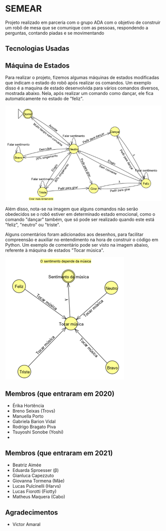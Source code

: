 # SEMEAR
Projeto realizado em parceria com o grupo ADA com o objetivo de construir um robô de mesa que se comunique com as pessoas, respondendo a perguntas, contando piadas e se movimentando

## Tecnologias Usadas

## Máquina de Estados
Para realizar o projeto, fizemos algumas máquinas de estados modificadas que indicam o estado do robô após realizar os comandos.
Um exemplo disso é a maquina de estado desenvolvida para vários comandos diversos, mostrada abaixo. Nela, após realizar um comando como dançar, ele fica automaticamente no estado de "feliz".

![Máquina de Estados - Diversos](https://github.com/ADA-EC/SEMEADA/blob/main/Maquina_Estados/Diversos.png)

Além disso, nota-se na imagem que alguns comandos não serão obedecidos se o robô estiver em determinado estado emocional, como o comando "dançar" também, que só pode ser realizado quando este está "feliz", "neutro" ou "triste".

Alguns comentários foram adicionados aos desenhos, para facilitar compreensão e auxiliar no entendimento na hora de construir o código em Python. Um exemplo de comentário pode ser visto na imagem abaixo, referente à máquina de estados "Tocar música".

![Máquina de Estados - Tocar Música](https://github.com/ADA-EC/SEMEADA/blob/main/Maquina_Estados/Tocar_musica.png)

## Membros (que entraram em 2020)
- Érika Hortência
- Breno Seixas (Trovs)
- Manuella Porto 
- Gabriela Barion Vidal
- Rodrigo Bragato Piva 
- Tsuyoshi Sonobe (Yoshi)
- 
## Membros (que entraram em 2021)
- Beatriz Aimée 
- Eduarda Sproesser (β)
- Gianluca Capezzuto
- Giovanna Tormena (Mãe)
- Lucas Pulcinelli (Harvs)
- Lucas Fiorotti (Fiotty)
- Matheus Maquera (Cabo)


## Agradecimentos
- Victor Amaral
